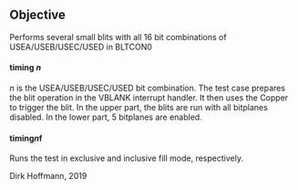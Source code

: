 ## Objective

Performs several small blits with all 16 bit combinations of USEA/USEB/USEC/USED in BLTCON0

#### timing *n*

*n* is the USEA/USEB/USEC/USED bit combination. The test case prepares the blit operation in the VBLANK interrupt handler. It then uses the Copper to trigger the blit. In the upper part, the blits are run with all bitplanes disabled. In the lower part, 5 bitplanes are enabled. 

#### timing*n*f

Runs the test in exclusive and inclusive fill mode, respectively.


Dirk Hoffmann, 2019